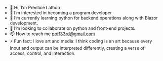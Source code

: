 - 👋 Hi, I’m Prentice Lathon
- 👀 I’m interested in becoming a program developer 
- 🌱 I’m currently learning python for backend operations along with Blazor development.
- 💞️ I’m looking to collaborate on python and front-end projects.
- 📫 How to reach me poff33rd@gmail.com
- ⚡ Fun fact: I love art and media: I think coding is an art because every inout and output can be interpreted differently, creating a verse of access, control, and interaction.

<!---
poff33rd2/poff33rd2 is a ✨ special ✨ repository because its `README.md` (this file) appears on your GitHub profile.
You can click the Preview link to take a look at your changes.
--->
